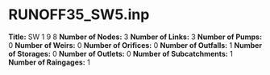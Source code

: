 # RUNOFF35_SW5.inp
**Title:**  SW 1 9 8
**Number of Nodes:** 3
**Number of Links:** 3
**Number of Pumps:** 0
**Number of Weirs:** 0
**Number of Orifices:** 0
**Number of Outfalls:** 1
**Number of Storages:** 0
**Number of Outlets:** 0
**Number of Subcatchments:** 1
**Number of Raingages:** 1
